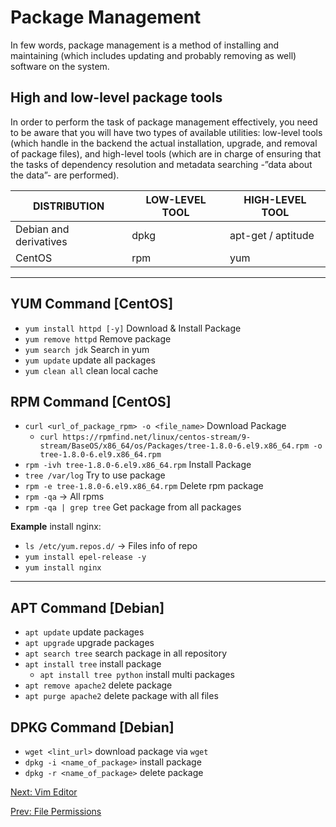 # Package Management

In few words, package management is a method of installing and maintaining (which includes updating and probably removing as well) software on the system.

## High and low-level package tools

In order to perform the task of package management effectively, you need to be aware that you will have two types of available utilities: low-level tools (which handle in the backend the actual installation, upgrade, and removal of package files), and high-level tools (which are in charge of ensuring that the tasks of dependency resolution and metadata searching -”data about the data”- are performed).

DISTRIBUTION           | LOW-LEVEL TOOL | HIGH-LEVEL TOOL
---------------------- | -------------- | ----------------
Debian and derivatives | dpkg           | apt-get / aptitude
CentOS                 | rpm            | yum

***

## YUM Command [CentOS]

* `yum install httpd [-y]` Download  & Install Package
* `yum remove httpd` Remove package
* `yum search jdk` Search in yum
* `yum update` update all packages
* `yum clean all` clean local cache

## RPM Command [CentOS]

* `curl <url_of_package_rpm> -o <file_name>` Download Package
  * `curl https://rpmfind.net/linux/centos-stream/9-stream/BaseOS/x86_64/os/Packages/tree-1.8.0-6.el9.x86_64.rpm -o tree-1.8.0-6.el9.x86_64.rpm`
* `rpm -ivh tree-1.8.0-6.el9.x86_64.rpm` Install Package
* `tree /var/log` Try to use package
* `rpm -e tree-1.8.0-6.el9.x86_64.rpm` Delete rpm package
* `rpm -qa` → All rpms
* `rpm -qa | grep tree` Get package from all packages

**Example** install nginx:

* `ls /etc/yum.repos.d/` → Files info of repo
* `yum install epel-release -y`
* `yum install nginx`

***

## APT Command [Debian]

* `apt update` update packages
* `apt upgrade` upgrade packages
* `apt search tree` search package in all repository
* `apt install tree` install package
  * `apt install tree python` install multi packages
* `apt remove apache2` delete package
* `apt purge apache2` delete package with all files

## DPKG Command [Debian]

* `wget <lint_url>` download package via `wget`
* `dpkg -i <name_of_package>` install package
* `dpkg -r <name_of_package>` delete package

[Next: Vim Editor](./Vim%20Editor.md)

[Prev: File Permissions](./File%20Permissions.md)
